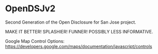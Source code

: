 OpenDSJv2
=========

Second Generation of the Open Disclosure for San Jose project. 

MAKE IT BETTER!  SPLASHIER!  FUNNER! POSSIBLY LESS INFORMATIVE.

Google Map Control Options:
https://developers.google.com/maps/documentation/javascript/controls